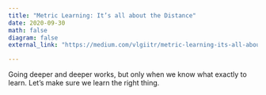 ```yaml
---
title: "Metric Learning: It’s all about the Distance"
date: 2020-09-30
math: false
diagram: false
external_link: "https://medium.com/vlgiitr/metric-learning-its-all-about-the-distance-143a199ab7a5"

---
```

Going deeper and deeper works, but only when we know what exactly to learn. Let’s make sure we learn the right thing.

